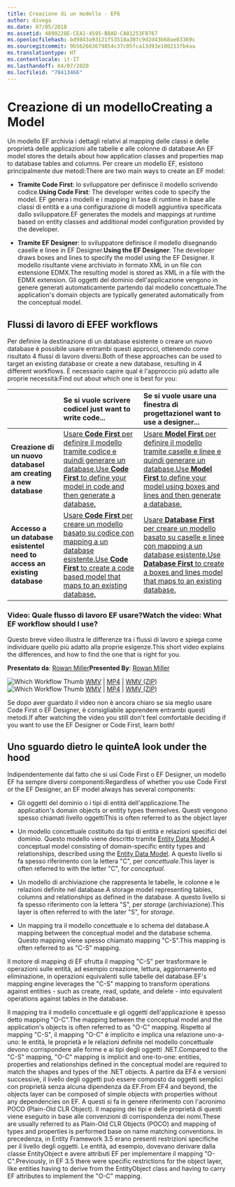 ```yaml
---
title: Creazione di un modello - EF6
author: divega
ms.date: 07/05/2018
ms.assetid: 4890228E-CEA1-4595-B8AD-CA81253F8767
ms.openlocfilehash: bd9843a93121f53518a307c9d2d43b68ae03369c
ms.sourcegitcommit: 9b562663679854c37c05fca13d93e180213fb4aa
ms.translationtype: HT
ms.contentlocale: it-IT
ms.lasthandoff: 04/07/2020
ms.locfileid: "78413466"
---
```

# <a name="creating-a-model"></a><span data-ttu-id="c49da-102">Creazione di un modello</span><span class="sxs-lookup"><span data-stu-id="c49da-102">Creating a Model</span></span>

<span data-ttu-id="c49da-103">Un modello EF archivia i dettagli relativi al mapping delle classi e delle proprietà delle applicazioni alle tabelle e alle colonne di database.</span><span class="sxs-lookup"><span data-stu-id="c49da-103">An EF model stores the details about how application classes and properties map to database tables and columns.</span></span> <span data-ttu-id="c49da-104">Per creare un modello EF, esistono principalmente due metodi:</span><span class="sxs-lookup"><span data-stu-id="c49da-104">There are two main ways to create an EF model:</span></span>

- <span data-ttu-id="c49da-105">**Tramite Code First**: lo sviluppatore per definisce il modello scrivendo codice.</span><span class="sxs-lookup"><span data-stu-id="c49da-105">**Using Code First**: The developer writes code to specify the model.</span></span> <span data-ttu-id="c49da-106">EF genera i modelli e i mapping in fase di runtime in base alle classi di entità e a una configurazione di modelli aggiuntiva specificata dallo sviluppatore.</span><span class="sxs-lookup"><span data-stu-id="c49da-106">EF generates the models and mappings at runtime based on entity classes and additional model configuration provided by the developer.</span></span>

- <span data-ttu-id="c49da-107">**Tramite EF Designer**: lo sviluppatore definisce il modello disegnando caselle e linee in EF Designer.</span><span class="sxs-lookup"><span data-stu-id="c49da-107">**Using the EF Designer**: The developer draws boxes and lines to specify the model using the EF Designer.</span></span> <span data-ttu-id="c49da-108">Il modello risultante viene archiviato in formato XML in un file con estensione EDMX.</span><span class="sxs-lookup"><span data-stu-id="c49da-108">The resulting model is stored as XML in a file with the EDMX extension.</span></span> <span data-ttu-id="c49da-109">Gli oggetti del dominio dell'applicazione vengono in genere generati automaticamente partendo dal modello concettuale.</span><span class="sxs-lookup"><span data-stu-id="c49da-109">The application's domain objects are typically generated automatically from the conceptual model.</span></span>

## <a name="ef-workflows"></a><span data-ttu-id="c49da-110">Flussi di lavoro di EF</span><span class="sxs-lookup"><span data-stu-id="c49da-110">EF workflows</span></span>

<span data-ttu-id="c49da-111">Per definire la destinazione di un database esistente o creare un nuovo database è possibile usare entrambi questi approcci, ottenendo come risultato 4 flussi di lavoro diversi.</span><span class="sxs-lookup"><span data-stu-id="c49da-111">Both of these approaches can be used to target an existing database or create a new database, resulting in 4 different workflows.</span></span>
<span data-ttu-id="c49da-112">È necessario capire qual è l'approccio più adatto alle proprie necessità:</span><span class="sxs-lookup"><span data-stu-id="c49da-112">Find out about which one is best for you:</span></span>  

|                                           | <span data-ttu-id="c49da-113">Se si vuole scrivere codice</span><span class="sxs-lookup"><span data-stu-id="c49da-113">I just want to write code...</span></span>                                                                                                                   | <span data-ttu-id="c49da-114">Se si vuole usare una finestra di progettazione</span><span class="sxs-lookup"><span data-stu-id="c49da-114">I want to use a designer...</span></span>                                                                                                                        |
|:------------------------------------------|:-----------------------------------------------------------------------------------------------------------------------------------------------|:---------------------------------------------------------------------------------------------------------------------------------------------------|
| <span data-ttu-id="c49da-115">**Creazione di un nuovo database**</span><span class="sxs-lookup"><span data-stu-id="c49da-115">**I am creating a new database**</span></span>          | [<span data-ttu-id="c49da-116">Usare **Code First** per definire il modello tramite codice e quindi generare un database.</span><span class="sxs-lookup"><span data-stu-id="c49da-116">Use **Code First** to define your model in code and then generate a database.</span></span>](~/ef6/modeling/code-first/workflows/new-database.md)           | [<span data-ttu-id="c49da-117">Usare **Model First** per definire il modello tramite caselle e linee e quindi generare un database.</span><span class="sxs-lookup"><span data-stu-id="c49da-117">Use **Model First** to define your model using boxes and lines and then generate a database.</span></span>](~/ef6/modeling/designer/workflows/model-first.md)   |
| <span data-ttu-id="c49da-118">**Accesso a un database esistente**</span><span class="sxs-lookup"><span data-stu-id="c49da-118">**I need to access an existing database**</span></span> | [<span data-ttu-id="c49da-119">Usare **Code First** per creare un modello basato su codice con mapping a un database esistente.</span><span class="sxs-lookup"><span data-stu-id="c49da-119">Use **Code First** to create a code based model that maps to an existing database.</span></span>](~/ef6/modeling/code-first/workflows/existing-database.md) | [<span data-ttu-id="c49da-120">Usare **Database First** per creare un modello basato su caselle e linee con mapping a un database esistente.</span><span class="sxs-lookup"><span data-stu-id="c49da-120">Use **Database First** to create a boxes and lines model that maps to an existing database.</span></span>](~/ef6/modeling/designer/workflows/database-first.md) |

### <a name="watch-the-video-what-ef-workflow-should-i-use"></a><span data-ttu-id="c49da-121">Video: Quale flusso di lavoro EF usare?</span><span class="sxs-lookup"><span data-stu-id="c49da-121">Watch the video: What EF workflow should I use?</span></span>

<span data-ttu-id="c49da-122">Questo breve video illustra le differenze tra i flussi di lavoro e spiega come individuare quello più adatto alla proprie esigenze.</span><span class="sxs-lookup"><span data-stu-id="c49da-122">This short video explains the differences, and how to find the one that is right for you.</span></span>

<span data-ttu-id="c49da-123">**Presentato da**: [Rowan Miller](https://romiller.com/)</span><span class="sxs-lookup"><span data-stu-id="c49da-123">**Presented By**: [Rowan Miller](https://romiller.com/)</span></span>

<span data-ttu-id="c49da-124">![Which Workflow Thumb](../media/whichworkflow-thumb.png) [WMV](https://download.microsoft.com/download/8/F/8/8F81F4CD-3678-4229-8D79-0C63FFA3C595/HDI_ITPro_Technet_winvideo_ChoseYourWorkflow.wmv) | [MP4](https://download.microsoft.com/download/8/F/8/8F81F4CD-3678-4229-8D79-0C63FFA3C595/HDI_ITPro_Technet_mp4video_ChoseYourWorkflow.m4v) | [WMV (ZIP)](https://download.microsoft.com/download/8/F/8/8F81F4CD-3678-4229-8D79-0C63FFA3C595/HDI_ITPro_Technet_winvideo_ChoseYourWorkflow.zip)</span><span class="sxs-lookup"><span data-stu-id="c49da-124">![Which Workflow Thumb](../media/whichworkflow-thumb.png) [WMV](https://download.microsoft.com/download/8/F/8/8F81F4CD-3678-4229-8D79-0C63FFA3C595/HDI_ITPro_Technet_winvideo_ChoseYourWorkflow.wmv) | [MP4](https://download.microsoft.com/download/8/F/8/8F81F4CD-3678-4229-8D79-0C63FFA3C595/HDI_ITPro_Technet_mp4video_ChoseYourWorkflow.m4v) | [WMV (ZIP)](https://download.microsoft.com/download/8/F/8/8F81F4CD-3678-4229-8D79-0C63FFA3C595/HDI_ITPro_Technet_winvideo_ChoseYourWorkflow.zip)</span></span>

<span data-ttu-id="c49da-125">Se dopo aver guardato il video non è ancora chiaro se sia meglio usare Code First o EF Designer, è consigliabile apprendere entrambi questi metodi.</span><span class="sxs-lookup"><span data-stu-id="c49da-125">If after watching the video you still don't feel comfortable deciding if you want to use the EF Designer or Code First, learn both!</span></span>

## <a name="a-look-under-the-hood"></a><span data-ttu-id="c49da-126">Uno sguardo dietro le quinte</span><span class="sxs-lookup"><span data-stu-id="c49da-126">A look under the hood</span></span>

<span data-ttu-id="c49da-127">Indipendentemente dal fatto che si usi Code First o EF Designer, un modello EF ha sempre diversi componenti:</span><span class="sxs-lookup"><span data-stu-id="c49da-127">Regardless of whether you use Code First or the EF Designer, an EF model always has several components:</span></span>

- <span data-ttu-id="c49da-128">Gli oggetti del dominio o i tipi di entità dell'applicazione.</span><span class="sxs-lookup"><span data-stu-id="c49da-128">The application's domain objects or entity types themselves.</span></span> <span data-ttu-id="c49da-129">Questi vengono spesso chiamati livello oggetti</span><span class="sxs-lookup"><span data-stu-id="c49da-129">This is often referred to as the object layer</span></span>

- <span data-ttu-id="c49da-130">Un modello concettuale costituito da tipi di entità e relazioni specifici del dominio. Questo modello viene descritto tramite [Entity Data Model](~/ef6/resources/glossary.md#entity-data-model).</span><span class="sxs-lookup"><span data-stu-id="c49da-130">A conceptual model consisting of domain-specific entity types and relationships, described using the [Entity Data Model](~/ef6/resources/glossary.md#entity-data-model).</span></span> <span data-ttu-id="c49da-131">A questo livello si fa spesso riferimento con la lettera "C", per _concettuale_.</span><span class="sxs-lookup"><span data-stu-id="c49da-131">This layer is often referred to with the letter "C", for _conceptual_.</span></span>

- <span data-ttu-id="c49da-132">Un modello di archiviazione che rappresenta le tabelle, le colonne e le relazioni definite nel database.</span><span class="sxs-lookup"><span data-stu-id="c49da-132">A storage model representing tables, columns and relationships as defined in the database.</span></span> <span data-ttu-id="c49da-133">A questo livello si fa spesso riferimento con la lettera "S", per _storage_ (archiviazione).</span><span class="sxs-lookup"><span data-stu-id="c49da-133">This layer is often referred to with the later "S", for _storage_.</span></span>  

- <span data-ttu-id="c49da-134">Un mapping tra il modello concettuale e lo schema del database.</span><span class="sxs-lookup"><span data-stu-id="c49da-134">A mapping between the conceptual model and the database schema.</span></span> <span data-ttu-id="c49da-135">Questo mapping viene spesso chiamato mapping "C-S".</span><span class="sxs-lookup"><span data-stu-id="c49da-135">This mapping is often referred to as "C-S" mapping.</span></span>

<span data-ttu-id="c49da-136">Il motore di mapping di EF sfrutta il mapping "C-S" per trasformare le operazioni sulle entità, ad esempio creazione, lettura, aggiornamento ed eliminazione, in operazioni equivalenti sulle tabelle del database.</span><span class="sxs-lookup"><span data-stu-id="c49da-136">EF's mapping engine leverages the "C-S" mapping to transform operations against entities - such as create, read, update, and delete - into equivalent operations against tables in the database.</span></span>

<span data-ttu-id="c49da-137">Il mapping tra il modello concettuale e gli oggetti dell'applicazione è spesso detto mapping "O-C".</span><span class="sxs-lookup"><span data-stu-id="c49da-137">The mapping between the conceptual model and the application's objects is often referred to as "O-C" mapping.</span></span> <span data-ttu-id="c49da-138">Rispetto al mapping "C-S", il mapping "O-C" è implicito e implica una relazione uno-a-uno: le entità, le proprietà e le relazioni definite nel modello concettuale devono corrispondere alle forme e ai tipi degli oggetti .NET.</span><span class="sxs-lookup"><span data-stu-id="c49da-138">Compared to the "C-S" mapping, "O-C" mapping is implicit and one-to-one: entities, properties and relationships defined in the conceptual model are required to match the shapes and types of the .NET objects.</span></span> <span data-ttu-id="c49da-139">A partire da EF4 e versioni successive, il livello degli oggetti può essere composto da oggetti semplici con proprietà senza alcuna dipendenza da EF.</span><span class="sxs-lookup"><span data-stu-id="c49da-139">From EF4 and beyond, the objects layer can be composed of simple objects with properties without any dependencies on EF.</span></span> <span data-ttu-id="c49da-140">A questi si fa in genere riferimento con l'acronimo POCO (Plain-Old CLR Object). Il mapping dei tipi e delle proprietà di questi viene eseguito in base alle convenzioni di corrispondenza dei nomi.</span><span class="sxs-lookup"><span data-stu-id="c49da-140">These are usually referred to as Plain-Old CLR Objects (POCO) and mapping of types and properties is performed base on name matching conventions.</span></span> <span data-ttu-id="c49da-141">In precedenza, in Entity Framework 3.5 erano presenti restrizioni specifiche per il livello degli oggetti. Le entità, ad esempio, dovevano derivare dalla classe EntityObject e avere attributi EF per implementare il mapping "O-C".</span><span class="sxs-lookup"><span data-stu-id="c49da-141">Previously, in EF 3.5 there were specific restrictions for the object layer, like entities having to derive from the EntityObject class and having to carry EF attributes to implement the "O-C" mapping.</span></span>
